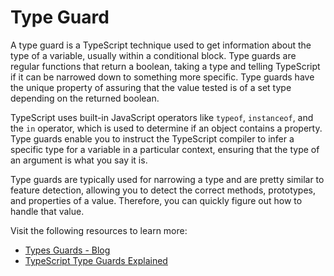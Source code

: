# Type Guard

A type guard is a TypeScript technique used to get information about the type of a variable, usually within a conditional block. Type guards are regular functions that return a boolean, taking a type and telling TypeScript if it can be narrowed down to something more specific. Type guards have the unique property of assuring that the value tested is of a set type depending on the returned boolean.

TypeScript uses built-in JavaScript operators like `typeof`, `instanceof`, and the `in` operator, which is used to determine if an object contains a property. Type guards enable you to instruct the TypeScript compiler to infer a specific type for a variable in a particular context, ensuring that the type of an argument is what you say it is.

Type guards are typically used for narrowing a type and are pretty similar to feature detection, allowing you to detect the correct methods, prototypes, and properties of a value. Therefore, you can quickly figure out how to handle that value.

Visit the following resources to learn more:

- [Types Guards - Blog](https://blog.logrocket.com/how-to-use-type-guards-typescript/)
- [TypeScript Type Guards Explained](https://www.youtube.com/watch?v=FEeEItMtDwg)